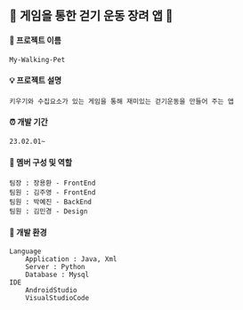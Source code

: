 
## 🚶 게임을 통한 걷기 운동 장려 앱 :walking:
#### 📱 프로젝트 이름
    My-Walking-Pet
#### 💡 프로젝트 설명
    키우기와 수집요소가 있는 게임을 통해 재미있는 걷기운동을 만들어 주는 앱
#### ⏰ 개발 기간
    23.02.01~
#### 👥 멤버 구성 및 역할
    팀장 : 장용환 - FrontEnd 
    팀원 : 김주영 - FrontEnd 
    팀원 : 박예진 - BackEnd 
    팀원 : 김민경 - Design 
#### 🧰 개발 환경
    Language
        Application : Java, Xml
        Server : Python
        Database : Mysql
    IDE 
        AndroidStudio
        VisualStudioCode
